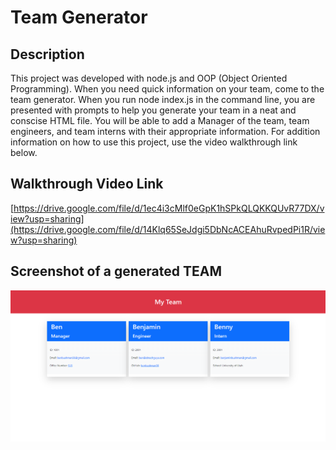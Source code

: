 # Team Generator

## Description
This project was developed with node.js and OOP (Object Oriented Programming). When you need quick information on your team, come to the team generator. When you run node index.js in the command line, you are presented with prompts to help you generate your team in a neat and conscise HTML file. You will be able to add a Manager of the team, team engineers, and team interns with their appropriate information. For addition information on how to use this project, use the video walkthrough link below.

## Walkthrough Video Link
[https://drive.google.com/file/d/1ec4i3cMlf0eGpK1hSPkQLQKKQUvR77DX/view?usp=sharing](https://drive.google.com/file/d/14Klq65SeJdgi5DbNcACEAhuRvpedPi1R/view?usp=sharing)

## Screenshot of a generated TEAM
![Photo of generated team](src/img/Your-Team.png)

